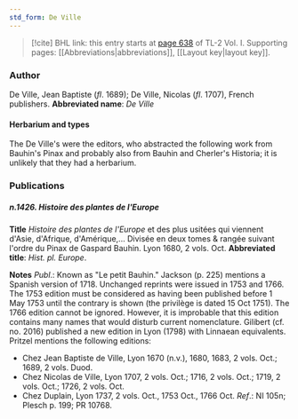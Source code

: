 ```yaml
---
std_form: De Ville
---
```


> [!cite] BHL link: this entry starts at [page 638](https://www.biodiversitylibrary.org/page/33120769) of TL-2 Vol. I.
> Supporting pages: [[Abbreviations|abbreviations]], [[Layout key|layout key]].

### Author

De Ville, Jean Baptiste (*fl*. 1689); De Ville, Nicolas (*fl*. 1707), French publishers. 
**Abbreviated name**: *De Ville*

#### Herbarium and types

The De Ville's were the editors, who abstracted the following work from Bauhin's Pinax and probably also from Bauhin and Cherler's Historia; it is unlikely that they had a herbarium.

### Publications

##### n.1426. Histoire des plantes de l'Europe

**Title**
*Histoire des plantes de l'Europe* et des plus usitées qui viennent d'Asie, d'Afrique, d'Amérique,... Divisée en deux tomes & rangée suivant l'ordre du Pinax de Gaspard Bauhin. Lyon 1680, 2 vols. Oct.
**Abbreviated title**: *Hist. pl. Europe*.

**Notes**
*Publ*.: Known as "Le petit Bauhin." Jackson (p. 225) mentions a Spanish version of 1718. Unchanged reprints were issued in 1753 and 1766. The 1753 edition must be considered as having been published before 1 May 1753 until the contrary is shown (the privilège is dated 15 Oct 1751). The 1766 edition cannot be ignored. However, it is improbable that this edition contains many names that would disturb current nomenclature. Gilibert (cf. no. 2016) published a new edition in Lyon (1798) with Linnaean equivalents. Pritzel mentions the following editions:
- Chez Jean Baptiste de Ville, Lyon 1670 (n.v.), 1680, 1683, 2 vols. Oct.; 1689, 2 vols. Duod.
- Chez Nicolas de Ville, Lyon 1707, 2 vols. Oct.; 1716, 2 vols. Oct.; 1719, 2 vols. Oct.; 1726, 2 vols. Oct.
- Chez Duplain, Lyon 1737, 2 vols. Oct., 1753 Oct., 1766 Oct.
*Ref*.: NI 105n; Plesch p. 199; PR 10768.

